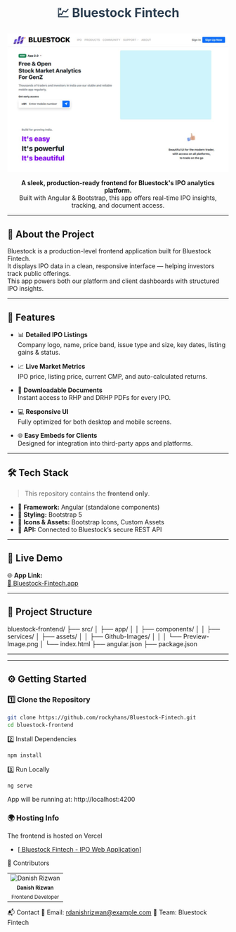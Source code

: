 <h1 align="center" style="color:#2c3e50;">💹 Bluestock Fintech</h1>

<p align="center">
  <img src="./src/assets/Github-Images/Preview-Image.png" alt="Bluestock Preview" width="600"/>
</p>

<p align="center">
  <b>A sleek, production-ready frontend for Bluestock's IPO analytics platform.</b><br>
  Built with Angular & Bootstrap, this app offers real-time IPO insights, tracking, and document access.
</p>

---

## 📄 About the Project

Bluestock is a production-level frontend application built for Bluestock Fintech.  
It displays IPO data in a clean, responsive interface — helping investors track public offerings.  
This app powers both our platform and client dashboards with structured IPO insights.

---

## 🌟 Features

- 📊 **Detailed IPO Listings**  
  Company logo, name, price band, issue type and size, key dates, listing gains & status.

- 📈 **Live Market Metrics**  
  IPO price, listing price, current CMP, and auto-calculated returns.

- 📎 **Downloadable Documents**  
  Instant access to RHP and DRHP PDFs for every IPO.

- 💻 **Responsive UI**  
  Fully optimized for both desktop and mobile screens.

- 🌐 **Easy Embeds for Clients**  
  Designed for integration into third-party apps and platforms.

---

## 🛠️ Tech Stack

> This repository contains the **frontend only**.

- 🎯 **Framework:** Angular (standalone components)
- 🎨 **Styling:** Bootstrap 5
- 🧩 **Icons & Assets:** Bootstrap Icons, Custom Assets
- 🔗 **API:** Connected to Bluestock’s secure REST API

---

## 🚀 Live Demo

🌐 **App Link:**  
[🔗 Bluestock-Fintech.app](https://Bluestock-Fintech.app/)

---

## 📁 Project Structure

bluestock-frontend/
├── src/
│ ├── app/
│ │ ├── components/
│ │ ├── services/
│ ├── assets/
│ │ ├── Github-Images/
│ │ │ └── Preview-Image.png
│ └── index.html
├── angular.json
├── package.json

---


---

## ⚙️ Getting Started

### 1️⃣ Clone the Repository

```bash
git clone https://github.com/rockyhans/Bluestock-Fintech.git
cd bluestock-frontend
```

  
2️⃣ Install Dependencies
```bash 
npm install
```

3️⃣ Run Locally
```bash
ng serve
```
App will be running at: http://localhost:4200


### 🌍 Hosting Info
The frontend is hosted on Vercel
- [[ Bluestock Fintech - IPO Web Application](https://Bluestock-Fintech.app/)]

👤 Contributors
<table> <tr> <td align="center"> <img src="https://avatars.githubusercontent.com/u/your-avatar" width="80px;" alt="Danish Rizwan"/> <br /><sub><b>Danish Rizwan</b></sub><br /> <sub>Frontend Developer</sub> </td> </tr> </table>

📬 Contact
📧 Email: rdanishrizwan@example.com
💼 Team: Bluestock Fintech


